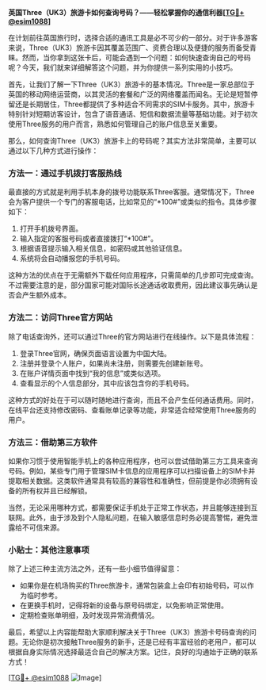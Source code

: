 **英国Three（UK3）旅游卡如何查询号码？——轻松掌握你的通信利器[[TG💪+ @esim1088](https://t.me/s/esim1088)]**

在计划前往英国旅行时，选择合适的通讯工具是必不可少的一部分。对于许多游客来说，Three（UK3）旅游卡因其覆盖范围广、资费合理以及便捷的服务而备受青睐。然而，当你拿到这张卡后，可能会遇到一个问题：如何快速查询自己的号码呢？今天，我们就来详细解答这个问题，并为你提供一系列实用的小技巧。

首先，让我们了解一下Three（UK3）旅游卡的基本情况。Three是一家总部位于英国的移动网络运营商，以其灵活的套餐和广泛的网络覆盖而闻名。无论是短暂停留还是长期居住，Three都提供了多种适合不同需求的SIM卡服务。其中，旅游卡特别针对短期访客设计，包含了语音通话、短信和数据流量等基础功能。对于初次使用Three服务的用户而言，熟悉如何管理自己的账户信息至关重要。

那么，如何查询Three（UK3）旅游卡上的号码呢？其实方法非常简单，主要可以通过以下几种方式进行操作：

### 方法一：通过手机拨打客服热线

最直接的方式就是利用手机本身的拨号功能联系Three客服。通常情况下，Three会为客户提供一个专门的客服电话，比如常见的“*100#”或类似的指令。具体步骤如下：
1. 打开手机拨号界面。
2. 输入指定的客服号码或者直接拨打“*100#”。
3. 根据语音提示输入相关信息，如密码或其他验证信息。
4. 系统将会自动播报您的手机号码。

这种方法的优点在于无需额外下载任何应用程序，只需简单的几步即可完成查询。不过需要注意的是，部分国家可能对国际长途通话收取费用，因此建议事先确认是否会产生额外成本。

### 方法二：访问Three官方网站

除了电话查询外，还可以通过Three的官方网站进行在线操作。以下是具体流程：
1. 登录Three官网，确保页面语言设置为中国大陆。
2. 注册并登录个人账户，如果尚未注册，则需要先创建新账号。
3. 在账户详情页面中找到“我的信息”或类似选项。
4. 查看显示的个人信息部分，其中应该包含你的手机号码。

这种方式的好处在于可以随时随地进行查询，而且不会产生任何通话费用。同时，在线平台还支持修改密码、查看账单记录等功能，非常适合经常使用Three服务的用户。

### 方法三：借助第三方软件

如果你习惯于使用智能手机上的各种应用程序，也可以尝试借助第三方工具来查询号码。例如，某些专门用于管理SIM卡信息的应用程序可以扫描设备上的SIM卡并提取相关数据。这类软件通常具有较高的兼容性和准确性，但前提是你必须拥有设备的所有权并且已经解锁。

当然，无论采用哪种方式，都需要保证手机处于正常工作状态，并且能够连接到互联网。此外，由于涉及到个人隐私问题，在输入敏感信息时务必提高警惕，避免泄露给不可信来源。

### 小贴士：其他注意事项

除了上述三种主流方法之外，还有一些小细节值得留意：
- 如果你是在机场购买的Three旅游卡，通常包装盒上会印有初始号码，可以作为临时参考。
- 在更换手机时，记得将新的设备与原号码绑定，以免影响正常使用。
- 定期检查账单明细，及时发现异常消费情况。

最后，希望以上内容能帮助大家顺利解决关于Three（UK3）旅游卡号码查询的问题。无论你是初次接触Three服务的新手，还是已经有丰富经验的老用户，都可以根据自身实际情况选择最适合自己的解决方案。记住，良好的沟通始于正确的联系方式！

[[TG💪+ @esim1088](https://t.me/s/esim1088) ![Image](https://i.postimg.cc/4NQfJmqS/Snipaste-2025-05-13-00-14-12.png)]
